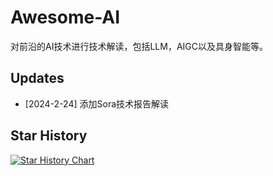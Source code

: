 # Awesome-AI
对前沿的AI技术进行技术解读，包括LLM，AIGC以及具身智能等。

## Updates
- [2024-2-24] 添加Sora技术报告解读

## Star History

<a href="https://star-history.com/#qiao0313/Awesome-AI&Date">
  <picture>
    <source media="(prefers-color-scheme: dark)" srcset="https://api.star-history.com/svg?repos=qiao0313/Awesome-AI&type=Date&theme=dark" />
    <source media="(prefers-color-scheme: light)" srcset="https://api.star-history.com/svg?repos=qiao0313/Awesome-AI&type=Date" />
    <img alt="Star History Chart" src="https://api.star-history.com/svg?repos=qiao0313/Awesome-AI&type=Date" />
  </picture>
</a>
